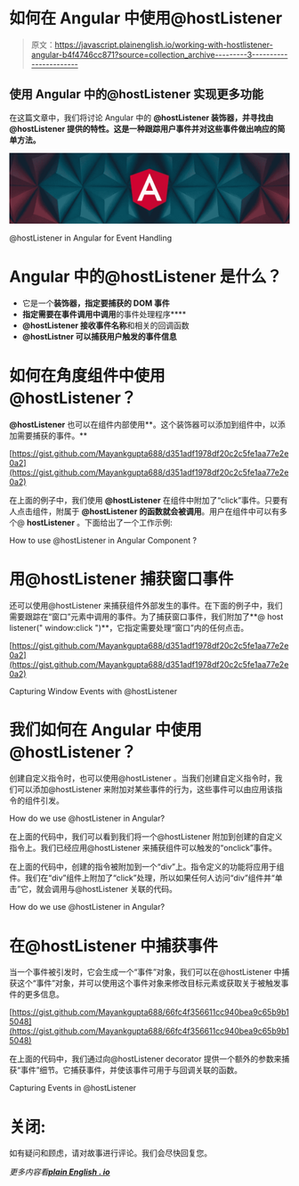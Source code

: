 # 如何在 Angular 中使用@hostListener

> 原文：<https://javascript.plainenglish.io/working-with-hostlistener-angular-b4f4746cc871?source=collection_archive---------3----------------------->

## 使用 Angular 中的@hostListener 实现更多功能

在这篇文章中，我们将讨论 Angular 中的 **@hostListener 装饰器，并寻找由 **@hostListener** 提供的特性。这是一种跟踪用户事件并对这些事件做出响应的简单方法。**

![](img/172e99fca1fa8f9149b047ac95da1990.png)

@hostListener in Angular for Event Handling

# Angular 中的@hostListener 是什么？

*   它是一个**装饰器，指定要捕获的 DOM 事件**
*   **指定需要在事件调用中调用**的事件处理程序****
*   **@hostListener 接收事件名称**和相关的回调函数
*   **@hostListner 可以捕获用户触发的事件信息**

# 如何在角度组件中使用@hostListener？

**@hostListener** 也可以在组件内部使用**。这个装饰器可以添加到组件中，以添加需要捕获的事件。**

[https://gist.github.com/Mayankgupta688/d351adf1978df20c2c5fe1aa77e2e0a2](https://gist.github.com/Mayankgupta688/d351adf1978df20c2c5fe1aa77e2e0a2)

在上面的例子中，我们使用 **@hostListener** 在组件中附加了“click”事件。只要有人点击组件，附属于 **@hostListener 的函数就会被调用**。用户在组件中可以有多个@ **hostListener** 。下面给出了一个工作示例:

How to use @hostListener in Angular Component ?

# 用@hostListener 捕获窗口事件

还可以使用@hostListener 来捕获组件外部发生的事件。在下面的例子中，我们需要跟踪在“窗口”元素中调用的事件。为了捕获窗口事件，我们附加了**@ host listener(" window:click ")**，它指定需要处理“窗口”内的任何点击。

[https://gist.github.com/Mayankgupta688/d351adf1978df20c2c5fe1aa77e2e0a2](https://gist.github.com/Mayankgupta688/d351adf1978df20c2c5fe1aa77e2e0a2)

Capturing Window Events with @hostListener

# 我们如何在 Angular 中使用@hostListener？

创建自定义指令时，也可以使用@hostListener 。当我们创建自定义指令时，我们可以添加@hostListener 来附加对某些事件的行为，这些事件可以由应用该指令的组件引发。

How do we use @hostListener in Angular?

在上面的代码中，我们可以看到我们将一个@hostListener 附加到创建的自定义指令上。我们已经应用@hostListener 来捕获组件可以触发的“onclick”事件。

在上面的代码中，创建的指令被附加到一个“div”上。指令定义的功能将应用于组件。我们在“div”组件上附加了“click”处理，所以如果任何人访问“div”组件并“单击”它，就会调用与@hostListener 关联的代码。

How do we use @hostListener in Angular?

# 在@hostListener 中捕获事件

当一个事件被引发时，它会生成一个“事件”对象，我们可以在@hostListener 中捕获这个“事件”对象，并可以使用这个事件对象来修改目标元素或获取关于被触发事件的更多信息。

[https://gist.github.com/Mayankgupta688/66fc4f356611cc940bea9c65b9b15048](https://gist.github.com/Mayankgupta688/66fc4f356611cc940bea9c65b9b15048)

在上面的代码中，我们通过向@hostListener decorator 提供一个额外的参数来捕获“事件”细节。它捕获事件，并使该事件可用于与回调关联的函数。

Capturing Events in @hostListener

# 关闭:

如有疑问和顾虑，请对故事进行评论。我们会尽快回复您。

*更多内容看*[***plain English . io***](http://plainenglish.io/)